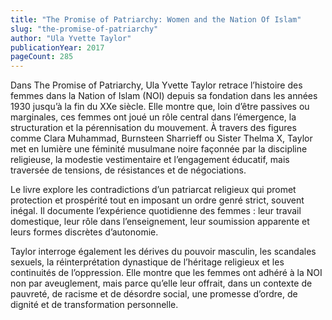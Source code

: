 ```yaml
---
title: "The Promise of Patriarchy: Women and the Nation Of Islam"
slug: "the-promise-of-patriarchy"
author: "Ula Yvette Taylor"
publicationYear: 2017
pageCount: 285
---
```


Dans The Promise of Patriarchy, Ula Yvette Taylor retrace l’histoire des femmes dans la Nation of Islam (NOI) depuis sa fondation dans les années 1930 jusqu’à la fin du XXe siècle. Elle montre que, loin d’être passives ou marginales, ces femmes ont joué un rôle central dans l’émergence, la structuration et la pérennisation du mouvement. À travers des figures comme Clara Muhammad, Burnsteen Sharrieff ou Sister Thelma X, Taylor met en lumière une féminité musulmane noire façonnée par la discipline religieuse, la modestie vestimentaire et l’engagement éducatif, mais traversée de tensions, de résistances et de négociations.

Le livre explore les contradictions d’un patriarcat religieux qui promet protection et prospérité tout en imposant un ordre genré strict, souvent inégal. Il documente l’expérience quotidienne des femmes : leur travail domestique, leur rôle dans l’enseignement, leur soumission apparente et leurs formes discrètes d’autonomie.

Taylor interroge également les dérives du pouvoir masculin, les scandales sexuels, la réinterprétation dynastique de l’héritage religieux et les continuités de l’oppression. Elle montre que les femmes ont adhéré à la NOI non par aveuglement, mais parce qu’elle leur offrait, dans un contexte de pauvreté, de racisme et de désordre social, une promesse d’ordre, de dignité et de transformation personnelle.